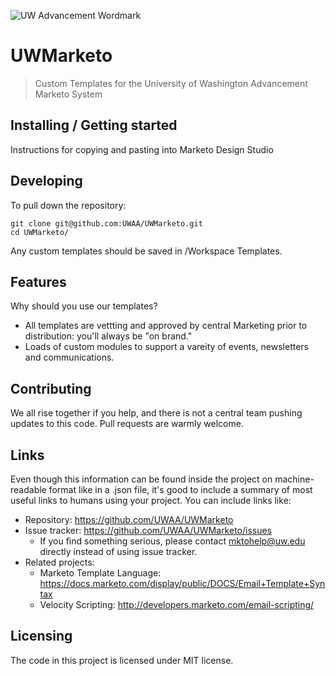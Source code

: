 ![UW Advancement Wordmark](https://user-images.githubusercontent.com/5032954/37064651-a6152256-2152-11e8-8e3a-950b7ff18332.png)

# UWMarketo
> Custom Templates for the University of Washington Advancement Marketo System

## Installing / Getting started

<!-- TODO -->
Instructions for copying and pasting into Marketo Design Studio

## Developing

To pull down the repository:

```shell
git clone git@github.com:UWAA/UWMarketo.git
cd UWMarketo/
```

Any custom templates should be saved in /Workspace Templates. 

## Features

Why should you use our templates?
* All templates are vettting and approved by central Marketing prior to distribution:  you'll always be "on brand."
* Loads of custom modules to support a vareity of events, newsletters and communications.


## Contributing

We all rise together if you help, and there is not a central team pushing updates to this code. Pull requests are warmly welcome.


## Links

Even though this information can be found inside the project on machine-readable
format like in a .json file, it's good to include a summary of most useful
links to humans using your project. You can include links like:

- Repository: https://github.com/UWAA/UWMarketo
- Issue tracker: https://github.com/UWAA/UWMarketo/issues
  - If you find something serious, please contact
    mktohelp@uw.edu directly instead of using issue tracker. 
- Related projects:
  - Marketo Template Language: https://docs.marketo.com/display/public/DOCS/Email+Template+Syntax
  - Velocity Scripting: http://developers.marketo.com/email-scripting/


## Licensing

The code in this project is licensed under MIT license.